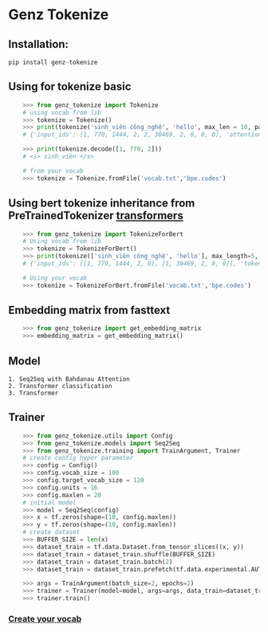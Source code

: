 # Genz Tokenize

## Installation:

    pip install genz-tokenize

## Using for tokenize basic

```python
    >>> from genz_tokenize import Tokenize
    # using vocab from lib
    >>> tokenize = Tokenize()
    >>> print(tokenize('sinh_viên công_nghệ', 'hello', max_len = 10, padding = True, truncation = True))
    # {'input_ids': [1, 770, 1444, 2, 2, 30469, 2, 0, 0, 0], 'attention_mask': [1, 1, 1, 1, 1, 1, 1, 0, 0, 0], 'sequence_id': [None, 0, 0, None, None, 1, None]}

    >>> print(tokenize.decode([1, 770, 2]))
    # <s> sinh_viên </s>

    # from your vocab
    >>> tokenize = Tokenize.fromFile('vocab.txt','bpe.codes')
```

## Using bert tokenize inheritance from PreTrainedTokenizer [transformers](https://github.com/huggingface/transformers)

```python
    >>> from genz_tokenize import TokenizeForBert
    # Using vocab from lib
    >>> tokenize = TokenizeForBert()
    >>> print(tokenize(['sinh_viên công_nghệ', 'hello'], max_length=5, padding='max_length',truncation=True))
    # {'input_ids': [[1, 770, 1444, 2, 0], [1, 30469, 2, 0, 0]], 'token_type_ids': [[0, 0, 0, 0, 0], [0, 0, 0, 0, 0]], 'attention_mask': [[1, 1, 1, 1, 0], [1, 1, 1, 0, 0]]}

    # Using your vocab
    >>> tokenize = TokenizeForBert.fromFile('vocab.txt','bpe.codes')
```

## Embedding matrix from fasttext

```python
    >>> from genz_tokenize import get_embedding_matrix
    >>> embedding_matrix = get_embedding_matrix()
```

## Model

    1. Seq2Seq with Bahdanau Attention
    2. Transformer classification
    3. Transformer

## Trainer

```python
    >>> from genz_tokenize.utils import Config
    >>> from genz_tokenize.models import Seq2Seq
    >>> from genz_tokenize.training import TrainArgument, Trainer
    # create config hyper parameter
    >>> config = Config()
    >>> config.vocab_size = 100
    >>> config.target_vocab_size = 120
    >>> config.units = 16
    >>> config.maxlen = 20
    # initial model
    >>> model = Seq2Seq(config)
    >>> x = tf.zeros(shape=(10, config.maxlen))
    >>> y = tf.zeros(shape=(10, config.maxlen))
    # create dataset
    >>> BUFFER_SIZE = len(x)
    >>> dataset_train = tf.data.Dataset.from_tensor_slices((x, y))
    >>> dataset_train = dataset_train.shuffle(BUFFER_SIZE)
    >>> dataset_train = dataset_train.batch(2)
    >>> dataset_train = dataset_train.prefetch(tf.data.experimental.AUTOTUNE)

    >>> args = TrainArgument(batch_size=2, epochs=2)
    >>> trainer = Trainer(model=model, args=args, data_train=dataset_train)
    >>> trainer.train()
```

### [Create your vocab](https://github.com/rsennrich/subword-nmt)
